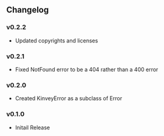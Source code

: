 ## Changelog

### v0.2.2
* Updated copyrights and licenses

### v0.2.1
* Fixed NotFound error to be a 404 rather than a 400 error

### v0.2.0
* Created KinveyError as a subclass of Error

### v0.1.0
* Initail Release
